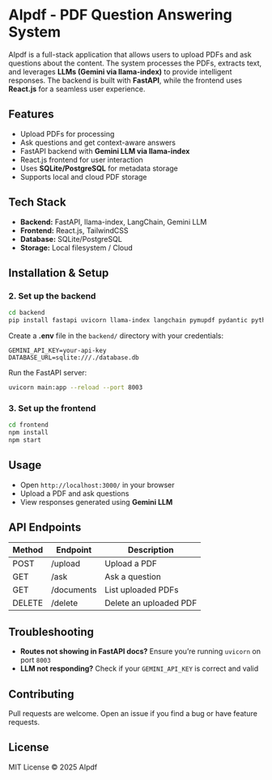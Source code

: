 # AIpdf - PDF Question Answering System

AIpdf is a full-stack application that allows users to upload PDFs and ask questions about the content. The system processes the PDFs, extracts text, and leverages **LLMs (Gemini via llama-index)** to provide intelligent responses. The backend is built with **FastAPI**, while the frontend uses **React.js** for a seamless user experience.

## Features
- Upload PDFs for processing
- Ask questions and get context-aware answers
- FastAPI backend with **Gemini LLM via llama-index**
- React.js frontend for user interaction
- Uses **SQLite/PostgreSQL** for metadata storage
- Supports local and cloud PDF storage

## Tech Stack
- **Backend:** FastAPI, llama-index, LangChain, Gemini LLM
- **Frontend:** React.js, TailwindCSS
- **Database:** SQLite/PostgreSQL
- **Storage:** Local filesystem / Cloud

## Installation & Setup

### 2. Set up the backend
```sh
cd backend
pip install fastapi uvicorn llama-index langchain pymupdf pydantic python-dotenv numpy pandas
```
Create a **.env** file in the `backend/` directory with your credentials:
```
GEMINI_API_KEY=your-api-key
DATABASE_URL=sqlite:///./database.db
```
Run the FastAPI server:
```sh
uvicorn main:app --reload --port 8003
```

### 3. Set up the frontend
```sh
cd frontend
npm install
npm start
```

## Usage
- Open `http://localhost:3000/` in your browser
- Upload a PDF and ask questions
- View responses generated using **Gemini LLM**

## API Endpoints
| Method | Endpoint         | Description                |
|--------|----------------|----------------------------|
| POST   | /upload        | Upload a PDF              |
| GET    | /ask         | Ask a question            |
| GET    | /documents     | List uploaded PDFs        |
| DELETE | /delete        | Delete an uploaded PDF    |

## Troubleshooting
- **Routes not showing in FastAPI docs?** Ensure you’re running `uvicorn` on port `8003`
- **LLM not responding?** Check if your `GEMINI_API_KEY` is correct and valid

## Contributing
Pull requests are welcome. Open an issue if you find a bug or have feature requests.

## License
MIT License © 2025 AIpdf

